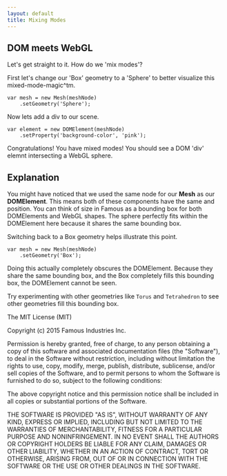 ```yaml
---
layout: default
title: Mixing Modes
---
```


## DOM meets WebGL

Let's get straight to it.  How do we 'mix modes'?

First let's change our 'Box' geometry to a 'Sphere' to better visualize this mixed-mode-magic^tm.

    var mesh = new Mesh(meshNode)
        .setGeometry('Sphere');


Now lets add a div to our scene.


    var element = new DOMElement(meshNode)
        .setProperty('background-color', 'pink');


Congratulations! You have mixed modes!  You should see a DOM 'div' elemnt intersecting a WebGL sphere.

## Explanation

You might have noticed that we used the same node for our __Mesh__ as our __DOMElement__.  This means both of these components have the same and position.  You can think of size in Famous as a bounding box for both DOMElements and WebGL shapes.  The sphere perfectly fits within the DOMElement here because it shares the same bounding box.

Switching back to a Box geometry helps illustrate this point.

    var mesh = new Mesh(meshNode)
        .setGeometry('Box');


Doing this actually completely obscures the DOMElement.  Because they share the same bounding box, and the Box completely fills this bounding box, the DOMElement cannot be seen.

Try experimenting with other geometries like `Torus` and `Tetrahedron` to see other geometries fill this bounding box.





The MIT License (MIT)

Copyright (c) 2015 Famous Industries Inc.

Permission is hereby granted, free of charge, to any person obtaining a copy
of this software and associated documentation files (the "Software"), to deal
in the Software without restriction, including without limitation the rights
to use, copy, modify, merge, publish, distribute, sublicense, and/or sell
copies of the Software, and to permit persons to whom the Software is
furnished to do so, subject to the following conditions:

The above copyright notice and this permission notice shall be included in
all copies or substantial portions of the Software.

THE SOFTWARE IS PROVIDED "AS IS", WITHOUT WARRANTY OF ANY KIND, EXPRESS OR
IMPLIED, INCLUDING BUT NOT LIMITED TO THE WARRANTIES OF MERCHANTABILITY,
FITNESS FOR A PARTICULAR PURPOSE AND NONINFRINGEMENT. IN NO EVENT SHALL THE
AUTHORS OR COPYRIGHT HOLDERS BE LIABLE FOR ANY CLAIM, DAMAGES OR OTHER
LIABILITY, WHETHER IN AN ACTION OF CONTRACT, TORT OR OTHERWISE, ARISING FROM,
OUT OF OR IN CONNECTION WITH THE SOFTWARE OR THE USE OR OTHER DEALINGS IN
THE SOFTWARE.